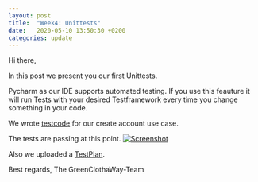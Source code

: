 ```yaml
---
layout: post
title:  "Week4: Unittests"
date:   2020-05-10 13:50:30 +0200
categories: update
---
```


Hi there,

In this post we present you our first Unittests.

Pycharm as our IDE supports automated testing. If you use this feauture it will run Tests with your desired Testframework every time you change something in your code.

We wrote [testcode](https://github.com/GreenClothaWay/Website/blob/master/GreenClothaWay/src/account/tests.py) for our create account use case.

The tests are passing at this point.
[![Screenshot](https://raw.githubusercontent.com/GreenClothaWay/Website/master/doc/screenshots/unittest.png)](https://raw.githubusercontent.com/GreenClothaWay/Website/master/doc/screenshots/unittest.png)

Also we uploaded a [TestPlan](https://github.com/GreenClothaWay/Website/blob/master/doc/TestPlan.odt).

Best regards,
The GreenClothaWay-Team
